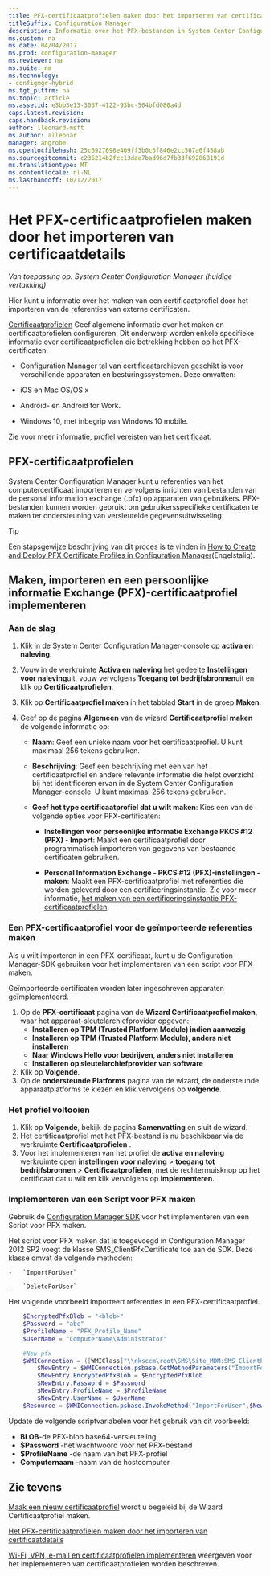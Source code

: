 ```yaml
---
title: PFX-certificaatprofielen maken door het importeren van certificaatdetails
titleSuffix: Configuration Manager
description: Informatie over het PFX-bestanden in System Center Configuration Manager gebruiken voor het genereren van gebruikersspecifieke certificaten die ondersteuning van versleutelde gegevensuitwisseling.
ms.custom: na
ms.date: 04/04/2017
ms.prod: configuration-manager
ms.reviewer: na
ms.suite: na
ms.technology:
- configmgr-hybrid
ms.tgt_pltfrm: na
ms.topic: article
ms.assetid: e3bb3e13-3037-4122-93bc-504bfd080a4d
caps.latest.revision: 
caps.handback.revision: 
author: lleonard-msft
ms.author: alleonar
manager: angrobe
ms.openlocfilehash: 25c6927698e409ff3b0c3f846e2cc567a6f458ab
ms.sourcegitcommit: c236214b2fcc13dae7bad96d7fb33f692868191d
ms.translationtype: MT
ms.contentlocale: nl-NL
ms.lasthandoff: 10/12/2017
---
```

# <a name="how-to-create-pfx-certificate-profiles-by-importing-certificate-details"></a>Het PFX-certificaatprofielen maken door het importeren van certificaatdetails

*Van toepassing op: System Center Configuration Manager (huidige vertakking)*


Hier kunt u informatie over het maken van een certificaatprofiel door het importeren van de referenties van externe certificaten.  

[Certificaatprofielen](../../protect/deploy-use/introduction-to-certificate-profiles.md) Geef algemene informatie over het maken en certificaatprofielen configureren. Dit onderwerp worden enkele specifieke informatie over certificaatprofielen die betrekking hebben op het PFX-certificaten.

-  Configuration Manager tal van certificaatarchieven geschikt is voor verschillende apparaten en besturingssystemen.  Deze omvatten:

 -   iOS en Mac OS/OS x
 -   Android- en Android for Work.
 -   Windows 10, met inbegrip van Windows 10 mobile.

Zie voor meer informatie, [profiel vereisten van het certificaat](../../protect/plan-design/prerequisites-for-certificate-profiles.md).

## <a name="pfx-certificate-profiles"></a>PFX-certificaatprofielen
System Center Configuration Manager kunt u referenties van het computercertificaat importeren en vervolgens inrichten van bestanden van de personal information exchange (.pfx) op apparaten van gebruikers. PFX-bestanden kunnen worden gebruikt om gebruikersspecifieke certificaten te maken ter ondersteuning van versleutelde gegevensuitwisseling.

> [!TIP]  
>  Een stapsgewijze beschrijving van dit proces is te vinden in [How to Create and Deploy PFX Certificate Profiles in Configuration Manager](http://blogs.technet.com/b/karanrustagi/archive/2015/09/01/how-to-create-and-deploy-pfx-certificate-profiles-in-configuration-manager.aspx)(Engelstalig).  

## <a name="create-import-and-deploy-a-personal-information-exchange-pfx-certificate-profile"></a>Maken, importeren en een persoonlijke informatie Exchange (PFX)-certificaatprofiel implementeren  

### <a name="get-started"></a>Aan de slag

1.  Klik in de System Center Configuration Manager-console op **activa en naleving**.  
2.  Vouw in de werkruimte **Activa en naleving** het gedeelte **Instellingen voor naleving**uit, vouw vervolgens **Toegang tot bedrijfsbronnen**uit en klik op **Certificaatprofielen**.  

3.  Klik op **Certificaatprofiel maken** in het tabblad **Start** in de groep **Maken**.

4.  Geef op de pagina **Algemeen** van de wizard **Certificaatprofiel maken** de volgende informatie op:  

    -   **Naam**: Geef een unieke naam voor het certificaatprofiel. U kunt maximaal 256 tekens gebruiken.  

    -   **Beschrijving**: Geef een beschrijving met een van het certificaatprofiel en andere relevante informatie die helpt overzicht bij het identificeren ervan in de System Center Configuration Manager-console. U kunt maximaal 256 tekens gebruiken.  

    -   **Geef het type certificaatprofiel dat u wilt maken**: Kies een van de volgende opties voor PFX-certificaten:  

        -   **Instellingen voor persoonlijke informatie Exchange PKCS #12 (PFX) - Import**: Maakt een certificaatprofiel door programmatisch importeren van gegevens van bestaande certificaten gebruiken.  

        -   **Personal Information Exchange - PKCS #12 (PFX)-instellingen - maken**: Maakt een PFX-certificaatprofiel met referenties die worden geleverd door een certificeringsinstantie.  Zie voor meer informatie, [het maken van een certificeringsinstantie PFX-certificaatprofielen](../../mdm/deploy-use/create-pfx-certificate-profiles.md).


### <a name="create-a-pfx-certificate-profile-for-the-imported-credentials"></a>Een PFX-certificaatprofiel voor de geïmporteerde referenties maken

Als u wilt importeren in een PFX-certificaat, kunt u de Configuration Manager-SDK gebruiken voor het implementeren van een script voor PFX maken. 

Geïmporteerde certificaten worden later ingeschreven apparaten geïmplementeerd.

1. Op de **PFX-certificaat** pagina van de **Wizard Certificaatprofiel maken**, waar het apparaat-sleutelarchiefprovider opgeven:
    -   **Installeren op TPM (Trusted Platform Module) indien aanwezig**  
    -   **Installeren op TPM (Trusted Platform Module), anders niet installeren** 
    -   **Naar Windows Hello voor bedrijven, anders niet installeren** 
    -   **Installeren op sleutelarchiefprovider van software** 
2. Klik op **Volgende**. 
3. Op de **ondersteunde Platforms** pagina van de wizard, de ondersteunde apparaatplatforms te kiezen en klik vervolgens op **volgende**.

### <a name="finish-the-profile"></a>Het profiel voltooien

1.  Klik op **Volgende**, bekijk de pagina **Samenvatting** en sluit de wizard.  
2.  Het certificaatprofiel met het PFX-bestand is nu beschikbaar via de werkruimte **Certificaatprofielen** . 
3.  Voor het implementeren van het profiel de **activa en naleving** werkruimte open **instellingen voor naleving** > **toegang tot bedrijfsbronnen** > **Certificaatprofielen**, met de rechtermuisknop op het certificaat dat u wilt en klik vervolgens op **implementeren**. 

### <a name="deploy-a-create-pfx-script"></a>Implementeren van een Script voor PFX maken

Gebruik de [Configuration Manager SDK](http://go.microsoft.com/fwlink/?LinkId=613525) voor het implementeren van een Script voor PFX maken. 

Het script voor PFX maken dat is toegevoegd in Configuration Manager 2012 SP2 voegt de klasse SMS_ClientPfxCertificate toe aan de SDK. Deze klasse omvat de volgende methoden:  

    -   `ImportForUser`  

    -   `DeleteForUser`  

Het volgende voorbeeld importeert referenties in een PFX-certificaatprofiel.

``` powershell
    $EncryptedPfxBlob = "<blob>"  
    $Password = "abc"  
    $ProfileName = "PFX_Profile_Name"  
    $UserName = "ComputerName\Administrator"  

    #New pfx  
    $WMIConnection = ([WMIClass]"\\nksccm\root\SMS\Site_MDM:SMS_ClientPfxCertificate")  
        $NewEntry = $WMIConnection.psbase.GetMethodParameters("ImportForUser")  
        $NewEntry.EncryptedPfxBlob = $EncryptedPfxBlob  
        $NewEntry.Password = $Password  
        $NewEntry.ProfileName = $ProfileName  
        $NewEntry.UserName = $UserName  
    $Resource = $WMIConnection.psbase.InvokeMethod("ImportForUser",$NewEntry,$null)  
```  

Update de volgende scriptvariabelen voor het gebruik van dit voorbeeld:  

   -   **BLOB**\-de PFX-blob base64-versleuteling  
   -   **$Password** -het wachtwoord voor het PFX-bestand  
   -   **$ProfileName** -de naam van het PFX-profiel  
   -   **Computernaam** -naam van de hostcomputer   

## <a name="see-also"></a>Zie tevens
[Maak een nieuw certificaatprofiel](../../protect/deploy-use/create-certificate-profiles.md) wordt u begeleid bij de Wizard Certificaatprofiel maken.

[Het PFX-certificaatprofielen maken door het importeren van certificaatdetails](../../mdm/deploy-use/create-pfx-certificate-profiles.md)

[Wi-Fi, VPN, e-mail en certificaatprofielen implementeren](../../protect/deploy-use/deploy-wifi-vpn-email-cert-profiles.md) weergeven voor het implementeren van certificaatprofielen worden beschreven.
